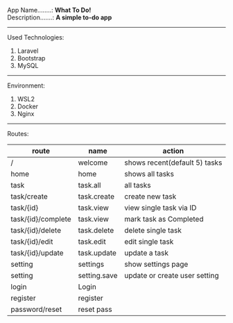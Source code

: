 App Name........: **What To Do!**  
Description.......: **A simple to-do app**
<hr>   

Used Technologies:
1. Laravel
2. Bootstrap 
3. MySQL  

<hr>

Environment:   
1. WSL2
2. Docker
3. Nginx  


<hr>

Routes:

route | name | action
----- | ---- | -----
/                   | welcome        | shows recent(default 5) tasks
home                | home           | shows all tasks
task                | task.all       | all tasks
task/create         | task.create    | create new task
task/{id}           | task.view      | view single task via ID
task/{id}/complete  | task.view      | mark task as Completed
task/{id}/delete    | task.delete    | delete single task
task/{id}/edit      | task.edit      | edit single task
task/{id}/update    | task.update    | update a task
setting             | settings       | show settings page 
setting             | setting.save   | update or create user setting 
login               | Login
register            | register
password/reset      | reset pass 
